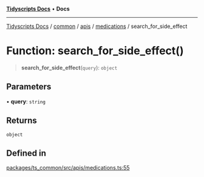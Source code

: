 [**Tidyscripts Docs**](../../../../../../../README.md) • **Docs**

***

[Tidyscripts Docs](../../../../../../../globals.md) / [common](../../../../../README.md) / [apis](../../../README.md) / [medications](../README.md) / search\_for\_side\_effect

# Function: search\_for\_side\_effect()

> **search\_for\_side\_effect**(`query`): `object`

## Parameters

• **query**: `string`

## Returns

`object`

## Defined in

[packages/ts\_common/src/apis/medications.ts:55](https://github.com/sheunaluko/tidyscripts/blob/master/packages/ts_common/src/apis/medications.ts#L55)

